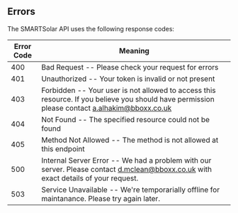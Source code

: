 ## Errors

The SMARTSolar API uses the following response codes:


Error Code | Meaning
---------- | -------
400 | Bad Request -- Please check your request for errors
401 | Unauthorized -- Your token is invalid or not present
403 | Forbidden -- Your user is not allowed to access this resource. If you believe you should have permission please contact a.alhakim@bboxx.co.uk
404 | Not Found -- The specified resource could not be found
405 | Method Not Allowed -- The method is not allowed at this endpoint
500 | Internal Server Error -- We had a problem with our server. Please contact d.mclean@bboxx.co.uk with exact details of your request.
503 | Service Unavailable -- We're temporarially offline for maintanance. Please try again later.

